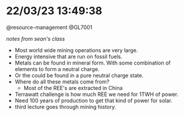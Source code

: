 # 22/03/23 13:49:38

@resource-management @GL7001

_notes from sean's class_

* Most world wide mining operations are very large.
* Energy intensive that are run on fossil fuels.
* Metals can be found in mineral form. With some combination of elements to form a neutral charge.
* Or the could be found in a pure neutral charge state.
* Where do all these metals come from?
    * Most of the REE's are extracted in China
* Terrawatt challenge is how much REE we need for 1TWH of power.
* Need 100 years of production to get that kind of power for solar.
* third lecture goes through mining history.

